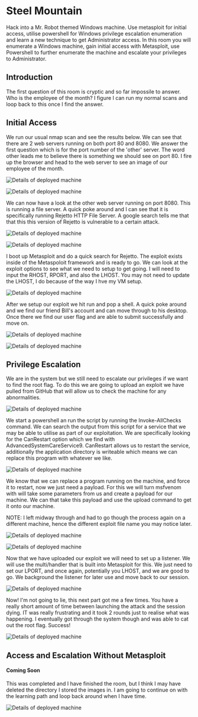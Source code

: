 # Steel Mountain
Hack into a Mr. Robot themed Windows machine. Use metasploit for initial access, utilise powershell for Windows privilege escalation enumeration and learn a new technique to get Administrator access. In this room you will enumerate a Windows machine, gain initial access with Metasploit, use Powershell to further enumerate the machine and escalate your privileges to Administrator.

## Introduction
The first question of this room is cryptic and so far impossile to answer. Who is the employee of the month? I figure I can run my normal scans and loop back to this once I find the answer.

## Initial Access
We run our usual nmap scan and see the results below. We can see that there are 2 web servers running on both port 80 and 8080. We answer the first question which is for the port number of the 'other' server. The word other leads me to believe there is something we should see on port 80. I fire up the browser and head to the web server to see an image of our employee of the month. 

![Details of deployed machine](images/nmap.png)

![Details of deployed machine](images/80.png)

We can now have a look at the other web server running on port 8080. This is running a file server. A quick poke around and I can see that it is specifically running Rejetto HTTP File Server. A google search tells me that that this this version of Rejetto is vulnerable to a certain attack.  

![Details of deployed machine](images/8080.png)

![Details of deployed machine](images/exploit_search.png)

I boot up Metasploit and do a quick search for Rejetto. The exploit exists inside of the Metaspoloit framework and is ready to go. We can look at the exploit options to see what we need to setup to get going. I will need to input the RHOST, RPORT, and also the LHOST. You may not need to update the LHOST, I do because of the way I hve my VM setup.

![Details of deployed machine](images/exp_options.png)

After we setup our exploit we hit run and pop a shell. A quick poke around and we find our friend Bill's account and can move through to his desktop. Once there we find our user flag and are able to submit successfully and move on.

![Details of deployed machine](images/bills_dir.png)

![Details of deployed machine](images/user_flag.png)

## Privilege Escalation
We are in the system but we still need to escalate our privileges if we want to find the root flag. To do this we are going to upload an exploit we have pulled from GitHub that will allow us to check the machine for any abnormalities. 

![Details of deployed machine](images/pwershll.png)

We start a powershell an run the script by running the Invoke-AllChecks command. We can search the output from this script for a service that we may be able to utilise as part of our exploitation. We are specifically looking for the CanRestart option which we find with AdvancedSystemCareService9. CanRestart allows us to restart the service, additionally the application directory is writeable which means we can replace this program with whatever we like.

![Details of deployed machine](images/adccaresys.png)

We know that we can replace a program running on the machine, and force it to restart, now we just need a payload. For this we will turn msfvenom with will take some parameters from us and create a payload for our machine. We can that take this payload and use the upload command to get it onto our machine. 

NOTE: I left midway through and had to go though the process again on a different machine, hence the different exploit file name you may notice later.

![Details of deployed machine](images/msfven.png)

![Details of deployed machine](images/uploaded_payload.png)

Now that we have uploaded our exploit we will need to set up a listener. We will use the multi/handler that is built into Metasploit for this. We just need to set our LPORT, and once again, potentially you LHOST, and we are good to go. We background the listener for later use and move back to our session.

![Details of deployed machine](images/multiHandler.png)

Now! I'm not going to lie, this next part got me a few times. You have a really short amount of time between launching the attack and the session dying. IT was really frustrating and it took 2 rounds just to realise what was happening. I eventually got through the system though and was able to cat out the root flag. Success! 

![Details of deployed machine](images/rootflag.png)

## Access and Escalation Without Metasploit

#### Coming Soon 
This was completed and I have finished the room, but I think I may have deleted the directory I stored the images in. I am going to continue on with the learning path and loop back around when I have time.

![Details of deployed machine](images/finished.png)